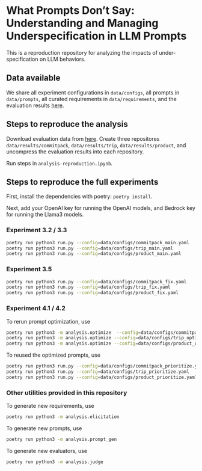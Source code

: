 # What Prompts Don’t Say: Understanding and Managing Underspecification in LLM Prompts
This is a reproduction repository for analyzing the impacts of under-specification on LLM behaviors.

## Data available
We share all experiment configurations in `data/configs`, all prompts in `data/prompts`, all curated requirements in `data/requirements`, and the evaluation results [here](https://figshare.com/s/38acdc02f9cae8c39198).

## Steps to reproduce the analysis
Download evaluation data from [here](https://figshare.com/s/38acdc02f9cae8c39198). Create three repositores `data/results/commitpack`, `data/results/trip`, `data/results/product`, and uncompress the evaluation results into each repository.

Run steps in `analysis-reproduction.ipynb`.

## Steps to reproduce the full experiments

First, install the dependencies with poetry: `poetry install`. 

Next, add your OpenAI key for running the OpenAI models, and Bedrock key for running the Llama3 models.


### Experiment 3.2 / 3.3

```bash
poetry run python3 run.py --config=data/configs/commitpack_main.yaml 
poetry run python3 run.py --config=data/configs/trip_main.yaml 
poetry run python3 run.py --config=data/configs/product_main.yaml 
```

### Experiment 3.5

```bash
poetry run python3 run.py --config=data/configs/commitpack_fix.yaml 
poetry run python3 run.py --config=data/configs/trip_fix.yaml 
poetry run python3 run.py --config=data/configs/product_fix.yaml 
```

### Experiment 4.1 / 4.2

To rerun prompt optimization, use

```bash
poetry run python3 -m analysis.optimize  --config=data/configs/commitpack_optimizer_gen.yaml 
poetry run python3 -m analysis.optimize --config=data/configs/trip_optimizer_gen.yaml 
poetry run python3 -m analysis.optimize --config=data/configs/product_optimizer_gen.yaml 
```


To reused the optimized prompts, use

```bash
poetry run python3 run.py --config=data/configs/commitpack_prioritize.yaml 
poetry run python3 run.py --config=data/configs/trip_prioritize.yaml 
poetry run python3 run.py --config=data/configs/product_prioritize.yaml 
```

### Other utilities provided in this repository

To generate new requirements, use

```bash
poetry run python3 -m analysis.elicitation 
```

To generate new prompts, use

```bash
poetry run python3 -m analysis.prompt_gen 
```

To generate new evaluators, use

```bash
poetry run python3 -m analysis.judge 
```
